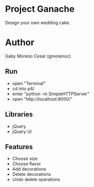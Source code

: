 # Project Ganache
Design your own wedding cake.

# Author
Gaby Moreno Cesar (gmorenoc)

## Run
* open "Terminal"
* cd into p4/
* enter "python -m SimpleHTTPServer"
* open "http://localhost:8000/"

## Libraries
* jQuery
* jQuery UI

## Features
* Choose size
* Choose flavor
* Add decorations
* Delete decorations
* Undo delete operations